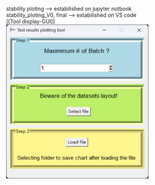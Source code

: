 stability ploting --> estabilished on jupyter notbook  
stability_ploting_V0, final --> estabilished on VS code  
[[Tool display-GUI]]  
<img src="https://github.com/alayah2626517/testing-data-plotting/blob/main/test_data_plotting_tool.png" width="380" height="410"><br>
